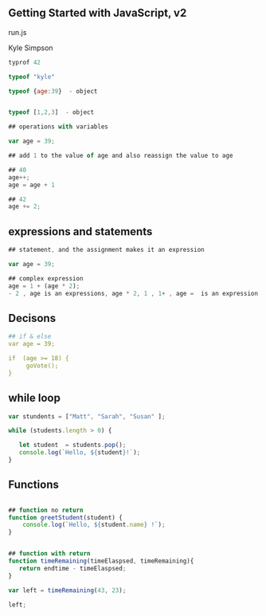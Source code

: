 ## Getting Started with JavaScript, v2

run.js

Kyle Simpson 

```js
typrof 42

typeof "kyle"

typeof {age:39}  - object


typeof [1,2,3]  - object

## operations with variables

var age = 39;

## add 1 to the value of age and also reassign the value to age 

## 40
age++;
age = age + 1

## 42
age += 2;
```

## expressions and statements 

```js
## statement, and the assignment makes it an expression

var age = 39;

## complex expression
age = 1 + (age * 2);
- 2 , age is an expressions, age * 2, 1 , 1+ , age =  is an expression

```

## Decisons 

```yaml
## if & else
var age = 39;

if  (age >= 18) {
     goVote();
}
```

## while loop 
```js
var stundents = ["Matt", "Sarah", "Susan" ];

while (students.length > 0) {

   let student  = students.pop();
   console.log(`Hello, ${student}!`);
}

```

## Functions

```js

## function no return
function greetStudent(student) {
    console.log(`Hello, ${student.name} !`);
}


## function with return
function timeRemaining(timeElaspsed, timeRemaining){
   return endtime - timeElaspsed;
}

var left = timeRemaining(43, 23);

left;

```
